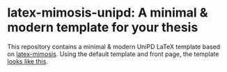 # latex-mimosis-unipd: A minimal & modern template for your thesis

This repository contains a minimal & modern UniPD LaTeX template based on [latex-mimosis](https://github.com/Pseudomanifold/latex-mimosis/commits/master/). Using the default template and front page, the template [looks like this](main-template.pdf).
